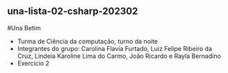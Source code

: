 ## una-lista-02-csharp-202302
#Una Betim
- Turma de Ciência da computação, turno da noite
- Integrantes do grupo: Carolina Flavia Furtado, Luiz Felipe Ribeiro da Cruz, Lindeia Karoline Lima do Carmo, João Ricardo e Rayla Bernadino
- Exercício 2
